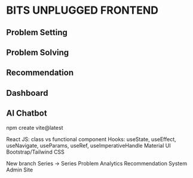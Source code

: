 # BITS UNPLUGGED FRONTEND

## Problem Setting

## Problem Solving

## Recommendation

## Dashboard

## AI Chatbot

npm create vite@latest

React JS: class vs functional component
Hooks: useState, useEffect, useNavigate, useParams, useRef, useImperativeHandle
Material UI
Bootstrap/Tailwind CSS

New branch
Series -> Series
Problem Analytics
Recommendation System
Admin Site
